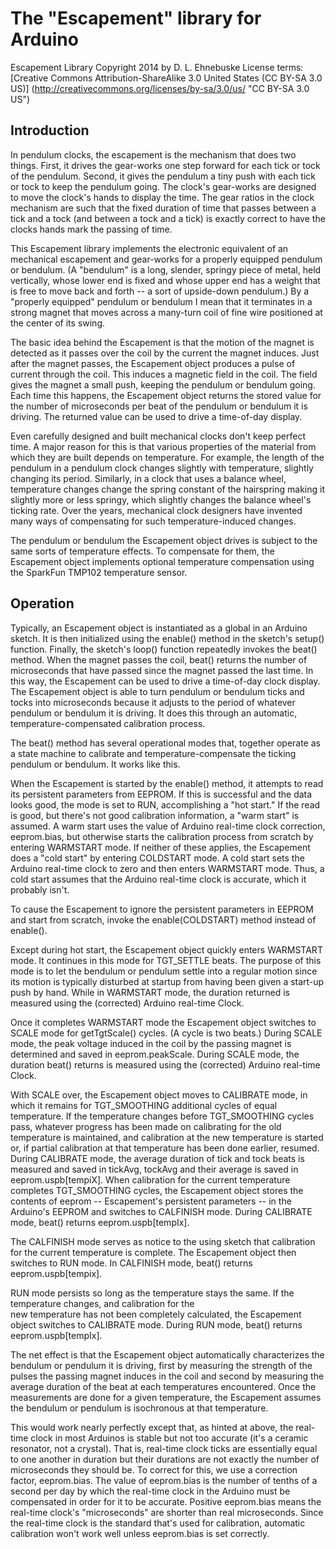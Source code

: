 # The "Escapement" library for Arduino

Escapement Library Copyright 2014 by D. L. Ehnebuske 
License terms: [Creative Commons Attribution-ShareAlike 3.0 United States (CC BY-SA 3.0 US)]
(http://creativecommons.org/licenses/by-sa/3.0/us/ "CC BY-SA 3.0 US")

## Introduction

In pendulum clocks, the escapement is the mechanism that does two things. First, it drives the gear-works one 
step forward for each tick or tock of the pendulum. Second, it gives the pendulum a tiny push with each tick or 
tock to keep the pendulum going. The clock's gear-works are designed to move the clock's hands to display the 
time. The gear ratios in the clock mechanism are such that the fixed duration of time that passes between a tick 
and a tock (and between a tock and a tick) is exactly correct to have the clocks hands mark the passing of time.

This Escapement library implements the electronic equivalent of an mechanical escapement and gear-works for a 
properly equipped pendulum or bendulum. (A "bendulum" is a long, slender, springy piece of metal, held 
vertically, whose lower end is fixed and whose upper end has a weight that is free to move back and forth -- a 
sort of upside-down pendulum.) By a "properly equipped" pendulum or bendulum I mean that it terminates in a 
strong magnet that moves across a many-turn coil of fine wire positioned at the center of its swing. 

The basic idea behind the Escapement is that the motion of the magnet is detected as it passes over the coil by 
the current the magnet induces. Just after the magnet passes, the Escapement object produces a pulse of current 
through the coil. This induces a magnetic field in the coil. The field gives the magnet a small push, keeping the 
pendulum or bendulum going. Each time this happens, the Escapement object returns the stored value for the number 
of microseconds per beat of the pendulum or bendulum it is driving. The returned value can be used to drive a 
time-of-day display.

Even carefully designed and built mechanical clocks don't keep perfect time. A major reason for this is that
various properties of the material from which they are built depends on temperature. For example, the length of 
the pendulum in a pendulum clock changes slightly with temperature, slightly changing its period. Similarly, in 
a clock that uses a balance wheel, temperature changes change the spring constant of the hairspring making it 
slightly more or less springy, which slightly changes the balance wheel's ticking rate. Over the years, mechanical
clock designers have invented many ways of compensating for such temperature-induced changes. 

The pendulum or bendulum the Escapement object drives is subject to the same sorts of temperature effects. To
compensate for them, the Escapement object implements optional temperature compensation using the SparkFun TMP102
temperature sensor.

## Operation

Typically, an Escapement object is instantiated as a global in an Arduino sketch. It is then initialized using 
the enable() method in the sketch's setup() function. Finally, the sketch's loop() function repeatedly invokes 
the beat() method. When the magnet passes the coil, beat() returns the number of microseconds that have passed 
since the magnet passed the last time. In this way, the Escapement can be used to drive a time-of-day clock 
display. The Escapement object is able to turn pendulum or bendulum ticks and tocks into microseconds because it 
adjusts to the period of whatever pendulum or bendulum it is driving. It does this through an automatic, 
temperature-compensated calibration process.

The beat() method has several operational modes that, together operate as a state machine to calibrate and 
temperature-compensate the ticking pendulum or bendulum. It works like this.

When the Escapement is started by the enable() method, it attempts to read its persistent parameters from EEPROM.
If this is successful and the data looks good, the mode is set to RUN, accomplishing a "hot start." If the read 
is good, but there's not good calibration information, a "warm start" is assumed. A warm start uses the value of 
Arduino real-time clock correction, eeprom.bias, but otherwise starts the calibration process from scratch by 
entering WARMSTART mode. If neither of these applies, the Escapement does a "cold start" by entering COLDSTART 
mode. A cold start sets the Arduino real-time clock to zero and then enters WARMSTART mode. Thus, a cold start 
assumes that the Arduino real-time clock is accurate, which it probably isn't.

To cause the Escapement to ignore the persistent parameters in EEPROM and start from scratch, invoke the
enable(COLDSTART) method instead of enable().


Except during hot start, the Escapement object quickly enters WARMSTART mode. It continues in  this mode for 
TGT_SETTLE beats. The purpose of this mode is to let the bendulum or pendulum settle into a regular motion since 
its motion is typically disturbed at startup from having been given a start-up push by hand. While in WARMSTART 
mode, the duration returned is measured using the (corrected) Arduino real-time Clock.

Once it completes WARMSTART mode the Escapement object switches to SCALE mode for getTgtScale() cycles. (A cycle 
is two beats.) During SCALE mode, the peak voltage induced in the coil by the passing magnet is determined and 
saved in eeprom.peakScale. During SCALE mode, the duration beat() returns is measured using the (corrected) 
Arduino real-time Clock.

With SCALE over, the Escapement object moves to CALIBRATE mode, in which it remains for TGT_SMOOTHING 
additional cycles of equal temperature. If the temperature changes before TGT_SMOOTHING cycles pass, whatever 
progress has been made on calibrating for the old temperature is maintained, and calibration at the new 
temperature is started or, if partial calibration at that temperature has been done earlier, resumed. During 
CALIBRATE mode, the average duration of tick and tock beats is measured and saved in tickAvg, tockAvg and their 
average is saved in eeprom.uspb[tempiX]. When calibration for the current temperature completes TGT_SMOOTHING 
cycles, the Escapement object stores the contents of eeprom -- Escapement's persistent parameters -- in the 
Arduino's EEPROM and switches to CALFINISH mode. During CALIBRATE mode, beat() returns eeprom.uspb[tempIx].

The CALFINISH mode serves as notice to the using sketch that calibration for the current temperature is complete. 
The Escapement object then switches to RUN mode. In CALFINISH mode, beat() returns eeprom.uspb[tempix].

RUN mode persists so long as the temperature stays the same. If the temperature changes, and calibration for the  
new temperature has not been completely calculated, the Escapement object switches to CALIBRATE mode. During RUN 
mode, beat() returns eeprom.uspb[tempIx].

The net effect is that the Escapement object automatically characterizes the bendulum or pendulum it is driving,
first by measuring the strength of the pulses the passing magnet induces in the coil and second by measuring the 
average duration of the beat at each temperatures encountered. Once the measurements are done for a given 
temperature, the Escapement assumes the bendulum or pendulum is isochronous at that temperature.

This would work nearly perfectly except that, as hinted at above, the real-time clock in most Arduinos is stable 
but not too accurate (it's a ceramic resonator, not a crystal). That is, real-time clock ticks are essentially 
equal to one another in duration but their durations are not exactly the number of microseconds they should be. 
To correct for this, we use a correction factor, eeprom.bias. The value of eeprom.bias is the number of tenths of 
a second per day by which the real-time clock in the Arduino must be compensated in order for it to be accurate. 
Positive eeprom.bias means the real-time clock's "microseconds" are shorter than real microseconds. Since the 
real-time clock is the standard that's used for calibration, automatic calibration won't work well unless 
eeprom.bias is set correctly.
